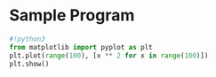 # Sample Program
```Python
#!python3
from matplotlib import pyplot as plt
plt.plot(range(100), [x ** 2 for x in range(100)])
plt.show()
```

<!-- base64:img.png
iVBORw0KGgoAAAANSUhEUgAAAYEAAAD/CAYAAAAXBmohAAAABHNCSVQICAgI
fAhkiAAAAAlwSFlz%0AAAALEgAACxIB0t1+/AAAGsRJREFUeJzt3XmUVOWdx
vHvzwUYJrKIaY0LQROiUSJhkeCCtEvEoIiy%0AGAYdHUHMIS7HjEs0MWMbHW
eSgyaIDBHCcQeR1USCGLGLrWk20agoKgiYQEsQaBZZennnj7exEVqo%0Arqq
ut27d53NOna6+NFW/vuJ96r3vZs45REQkng4LXYCIiISjEBARiTGFgIhIjCk
ERERiTCEgIhJj%0ACgERkRg7ZAiY2QAz22BmjWq+H21mS8zsgX1+JuVjIiIS
zhFJ/Mw2YAWAmXUFGjvnOpvZOjMbBbRJ%0A9ZhzrqwhfikREUnOIVsCzrnpQ
EXNt52AYjNrD8wCOqR5TEREAqpvn0BzYCNQAJQALYBmKR5rnn75%0AIiKSjv
qGQDnQBFiJv4hvSeNYefrli4hIOpLpEwCwmq9LgT7OuUlm1g14CticxrED38
hMixmJiKTA%0AOWeH/qkvS7Yl4GreoBRoaWYLgMXOubJ0jh3kF9HDOe6///7
gNeTKQ+dC50Ln4uCPVCXVEnDOXbjP%0A8yF1/HnKx0REJBxNFhMRiaCxY2Hz
5vRfRyGQwwoLC0OXkDN0LmrpXNSK67mYOBEefhis3j0AB7J0%0A7iU1BDNzu
VaTiEiu+OADOO88mDEDOnWqPW5muAbsGBYRkcB27oT+/eHXv/5yAKRDLQERk
YgYPBh2%0A7YLnnjvwVlCqLYFk5wmIiEhATz4JJSWweHFm+gL2UktARCTHvf
km/PCHMHs2nH563T+jPgERkTy0%0AZQv06wePPfbVAZAOtQRERHKUc9CnD5x
wAjz++MF/Vn0CIiJ5ZtgwWLcOXnih4d5DISAikoMSCXjk%0AEVi0CBo3brj3
UZ+AiEiOWbcOBg6EZ56B1q0b9r0UAiIiOaSiAq6+Gn76U7jkkoZ/P3UMi4jk
kNtv%0Ah5Ur4aWX4LB6fExXx7CISMSNHw9//jMsWVK/AEiHWgIiIjng7bfhw
gvhtdegffv6/31NFhMRiagt%0AW/x8gN/9LrUASIdaAiIiAVVXQ+/e0KYNjB
iR+uuoT0BEJIIeesjvEDZ5cpj3VwiIiAQyfTqMHu1X%0ABm3UKEwNCgERkQA
+/BBuuAGmTYNvfCNcHeoYFhHJsu3b4cor/Q5h55wTthZ1DIuIZJFzfkZws2b
w%0Axz9mboMYdQyLiETAb34Da9f6DWIyuUNYqhQCIiJZMmOGHwa6cCE0aRK6
Gk8hICKSBR99BNdfD1Om%0AwIknhq6mljqGRUQa2LZttR3B550XupovU8ewi
EgDqq6Gvn3h61+HJ55ouH4AdQyLiOSgBx+EDRtg%0AwoTc6Ajen0JARKSBTJ
0KY8f6LSJDzQg+FN0OEhFpAO+8Axdc4EcEde7c8O+npaRFRHLExo1wxRV+%0
AaehsBEA61BIQEcmgigro0QPOOstPDMuWVFsCCgERkQy65Rb4+GP405/g8MO
z974aHSQiEtgTT8Cs%0AWVBamt0ASIdaAiIiGZBIwI9/DPPmQdu22X9/dQyL
iASyahUMGADPPx8mANKRUgiYWWMze87M5pjZ%0AdDMrMLPRZrbEzB7Y5+eSO
iYiElVbt0KvXvCrX8HFF4eupv5SbQn0BNY6584HFgE3AY2dc52BIWZ2%0AnJ
l1TeZYJn4JEZEQqqpg4EDo3h1uvjl0NalJNQRWAD8zs/eAHsAmoNjM2gOzgA
5ApySPiYhE0s9/%0ADjt3wvDhoStJXaohsB64yjn3XeAl4BhgI1AAlAAtgGZ
JHGueTvEiIqGMHeuHgU6cCEceGbqa1KU6%0ARPQu4IWa5y8By4Gra752AlYD
5UCTJI4doKio6IvnhYWFFBYWplimiEjmJRLwi1/A3Llw9NGhakiQ%0ASCTSfp2Uhoia2cPAJ865UWZ2A3A80Nw5d7eZTQcGA22APoc65pwr2++1NURURHLWRx/5PQGefx4u%0Auih0NbWyPUT0d0AfM5sPXA48BrQ0swXAYudcmXOuNJljKb6/iEjWbd4Ml18ORUW5FQDp0GQxEZEk%0AVFTApZfCmWf6heFyjdYOEhFpIM7BT34C69fDtGm5uSSE1g4SEWkgjz4KCxf6JSFyMQDSoRAQETmI%0AadP87Z8FC+Coo0JXk3kKARGRr7BkCQwZAq+8AiedFLqahqEF5ERE6rB2LfTuDX/8I3TqFLqahqMQ%0AEBHZT3m5Hwp6xx0+CPKZRgeJiOyjogIuuwy+/W0YORKs3uNtwtAQURGRNDnn+wDKynyH8BER6jXV%0AEFERkTT9z//AG2/AnDnRCoB0xOTXFBE5uHHj/B7BCxbA174WuprsUQiISOwlEnD77fD663D88aGr%0AyS6NDhKRWHv3Xb9B/AsvQLt2oavJPoWAiMTWunV+JNAjj8CFF4auJgyFgIjE0tatPgCGDIFrrw1d%0ATTgaIioisbNnj58MdsopMGpUdOYCHIzmCYiIJME5+I//8BvETJmSP0NBNU9ARCQJ990HK1b4kUD5%0AEgDp0CkQkdgYORImToT586Fp09DV5AaFgIjEwuTJ8PDDMHcufP3roavJHQoBEcl7c+bA0KEwc6bv%0ADJZaGiIqInntnXegf38YPx46dAhdTe5RCIhI3lqzBn70Ixg+HC66KHQ1uUkhICJ5aeNGuOQSuPtu%0AGDAgdDW5S/MERCTvbN/ul4H44Q/hv/87dDXZocliIiL42cC9evmN4ceMyY/ZwMlQCIhI7FVVwTXX%0AwK5dMGlSvCaDacawiMSac3DrrX5ryFdeiVcApEOnSUTyQlERLFwIxcXQpEnoaqJDISAikTd8uJ8H%0AMG8eNGsWuppoUQiISKQ9/bTfFGbuXCgoCF1N9CgERCSypk2De+7xt4C++c3Q1USTQkBEIun11+Gm%0Am2DGDDjttNDVRJdCQEQip7TUbw4/aRJ06hS6mmjTshEiEilvvQW9e/u+gO7dQ1cTfQoBEYmMDz7w%0AC8I9/jj07Bm6mvygEBCRSFizxq8F9NBDfmloyYyUQ8DMfm5mi8xsspkdYWZjzGyJmT2wz8+MTuaY%0AiMjBrFvnl4K+4w4YNCh0NfklpRAwsxOA05xzXYBlwJ1AI+dcZ2CImR1nZl2Bxoc6lqHfQ0Ty1D//%0A6VsAgwfDbbeFrib/pNoSuBjYamYzgeOB7UCxmbUHZgEdgE5JHhMRqdOWLdCjB1x1Fdx7b+hq8lOq%0AIXAccKJzrgewEWhZ87UAKAFaAM2SONY8neJFJH9t3QqXXupHAD34YOhq8leqIbAdmF3zfB5gQBNg%0AJf7CvgUoT+JYeaqFi0j+2rEDLrsMOnaERx+Nz54AIaQ6WawU+M+a512A3UAX59wkM+sGPAVsBvok%0AcewARUVFXzwvLCyksLAwxTJFJGp27oQrroC2bf1QUAVA3RKJBIlEIu3XSXlTGTMbBpwDrABuBP4A%0AtANmOueKan5mTDLH9ntdbSojElO7dvn7/y1bwrPPwuGHh64oOrSzmIhE2p490KcPNG0K48ZpU5j6%0AUgiISGRVVMDVV/tbPxMmwJFHhq4oerS9pIhEUkUFDBzo9weeNEkBkG0KAREJprLSbwy/YwdMnQqN%0AGoWuKH4UAiISxN4A2LbNB0DjxqEriieFgIhkXWUl/Pu/Q3m53x1MG8OHoxAQkazaGwCbNsFLLykA%0AQlMIiEjW7L0FpBZA7lAIiEhWVFTU9gEoAHKHQkBEGlxFBfzbv/klIaZOVQDkEoWAiDSo3bv9pvDV%0A1TBlikYB5RptLykiDWbXLujbFw47zE8EUwDkHoWAiDSInTvhyiv9WkATJmgiWK5SCIhIxm3f7vcD%0AaNXKLwanpSByl0JARDKqvNzvCHbyyfDMM1oNNNcpBEQkYzZt8pvCn3kmjBmj/QCiQCEgIhmxYQNc%0AcAF06wYjR/rOYMl9+s8kImn7+9/h/PP9rmDDhmlLyChRCIhIWlat8gEweDAUFSkAokYhICIpW74c%0AuneHO++Eu+4KXY2kQv32IpKSpUv9MNBhw+Daa0NXI6lSCIhIvc2ZA/36wejRfkKYRJduB4lIvUyf%0A7peCGDdOAZAPFAIikrRx43wH8Msvw8UXh65GMkG3g0QkKSNHwv/+L8yaBWecEboayRSFgIgclHPw%0A61/Ds8/6voCTTw5dkWSSQkBEvlJVFdx2G5SUwPz5cOyxoSuSTFMIiEiddu+G667zy0EkEtC8eeiK%0ApCGoY1hEDrB1q58DUFkJM2YoAPKZQkBEvqSsDAoLoW1bePFF7Qec7xQCIvKFDz+Ec8+FPn3g//5P%0AS0HHgfoERASAxYuhd28/EujGG0NXI9miEBARXn4ZBg2CsWOhV6/Q1Ug26XaQSMyNGQNDhsCf/6wA%0AiCO1BERiyjn4r//yS0HMmeM7giV+FAIiMbRnj7/vv2IFLFgABQWhK5JQdDtIJGa2bIFLL4Vt26C4%0AWAEQdwoBkRhZvdoPAW3XDiZNgqZNQ1ckoaUcAmbWz8zW1TwfY2ZLzOyBff58dDLHRCQ7Fi3yAfCT%0An8Bjj2kOgHgp9QmY2bHAAGCtmXUFGjnnOpvZOjMbBbQBGh/qmHOuLEO/h4gcxNSpcNNNfgjoFVeE%0ArkZySaotgWHAzwAHdASKzaw9MAvoAHRK8piINCDn4Le/hVtvhVdeUQDIgerdEjCzG4FXnXOfmBlA%0AC2AtUACU1HzfDFhziGNakkqkAe3ZA0OHwhtvQGkpnHhi6IokF6XSEugN3GBmxcDp+BZBE2Al/sK+%0ABShP4lh5usWLSN02bYIePWDjRpg7VwEgX63eLQHn3BdzCs1sAXA70M85N8nMugFPAZuBPkkcq1NR%0AUdEXzwsLCyksLKxvmSKx9f77fuZv797wm9+oAzhfJRIJEolE2q9jzrnU/7JZiXPuHDMbA7QDZjrn%0Aimr+LKljdbymS6cmkTh79VW49lq/F/CgQaGrkWwyM5xzVu+/l2sXXIWASP05B48/Dg8/DBMmwPnn%0Ah65Isi3VENCyESIRt2cP3HKLX/6hpEQbwUv9KAREImzDBujbF1q18gFw1FGhK5Ko0bIRIhG1bBl0%0A6eK3gpwyRQEgqVFLQCSCxo+H226DkSPh6qtDVyNRphAQiZCqKvjFL2DiRHjtNWjfPnRFEnUKAZGI%0A+OwzGDgQKiv9fsCtWoWuSPKB+gREIuDNN+Gss+DMM2HmTAWAZI5aAiI57vnn4fbbYcQIGDAgdDWS%0AbxQCIjlqzx644w6YMQNmzfKtAJFMUwiI5KB//AP694djjoElS6BFi9AVSb5Sn4BIjiku9vf/L78c%0Apk1TAEjDUktAJEdUV/uF30aMgGefhYsvDl2RxIFCQCQHbNoE110Hmzf74Z9a/1+yRbeDRAJbuBA6%0AdoTvfAcSCQWAZJdaAiKBOAfDh/vln594Aq66KnRFEkcKAZEANm/2m7588onf//eUU0JXJHGl20Ei%0AWbZgAXToAK1bw/z5CgAJSy0BkSyproZhw+CRR2D0aL8HsEhoCgGRLCgr86N/duzwo39atw5dkYin%0A20EiDWzGDH/7p2tXmD1bASC5RS0BkQayezfce69f+3/8eL8DmEiuUQiINIDly/3a/6ec4peB1tLP%0Akqt0O0gkg5yDUaOge3e45RaYPFkBILlNLQGRDCkrg8GD4dNPYd48OPXU0BWJHJpaAiIZMG0afP/7%0AvgN4wQIFgESHWgIiadi61e/6lUj4Wz/nnhu6IpH6UUtAJEWJhN/t68gj4a23FAASTWoJiNTT55/D%0AL38JL74IY8ZAz56hKxJJnVoCIvVQUuLv/X/6KfztbwoAiT61BESSsHMn3H8/PPMMjBwJffuGrkgk%0AM9QSEDmEkhI/6ufjj/2nfwWA5BO1BES+wuefw333+SUfRoyAfv1CVySSeWoJiNTh9dfhe9/z9/7f%0AflsBIPlLLQGRfWzeDHfdBa++6pd/uOyy0BWJNCy1BETwa/5MnAjt2kGjRvDOOwoAiQe1BCT21q6F%0Am2+GVav82H9N+pI4UUtAYquyEh59FDp2hB/8AJYtUwBI/KQUAmbWyMyeN7O5Zjat5vsxZrbEzB7Y%0A5+dGJ3NMJNsWLYKzzoK//MUPAb3vPn8bSCRuUm0J9AeWOee6AR8B9wCNnHOdgSFmdpyZdQUaH+pY%0AJn4JkWRt2gRDh/pN3u+8E/76V/jOd0JXJRJOqiHwJjCu5nklUA0Um1l7YBbQAeiU5DGRBlddDU8+%0ACaefDocd5nf+uuYaMAtdmUhYKXUMO+feBTCz3kAzoBzYCBQAJUCLmuNrDnGseXrlixzasmVw662w%0AZw+8/DJ07hy6IpHckfLoIDO7BmjvnPupmd0MNAGW4z/tr8YHQzLHDlBUVPTF88LCQgq1Q7ekYNMm%0Af69/8mR46CEYNAgOPzx0VSKZkUgkSCQSab+OOefq/5fMWgO/d871qfm+K9DHOXe3mU0HBgNtkjnm%0AnCvb77VdKjWJ7FVV5Zd4vv9+P9P3wQfh6KNDVyXSsMwM51y9b3Cm2hIYBLQzs7mAA8YALcxsATCz%0A5sJeZmaDkzgmkjGzZ8Ntt0GLFjBzpl/2WUS+WkotgYakloCkYtUquPtuWLwYhg3zLQB1+kqcpNoS%0A0GQxibTycn/x79LFL/f8/vvQv78CQCRZCgGJpIoKv7nLqafCZ5/5lT5/+Uv4l38JXZlItGjtIIkU%0A52DaNLjnHvjmN/19//btQ1clEl0KAYmM+fP9rZ9t2+Cxx6BHj9AViUSfQkBy3vLlcO+98Oabfrjn%0ANddovL9IpqhPQHLW6tVw/fVwwQVw/vmwYgVcd50CQCSTFAKSc9av98s8dOoEbdrAhx/CHXdAkyah%0AKxPJPwoByRn//Kdf2XPv7l7vvQcPPADNmoWuTCR/KQQkuI0b/T3/006DXbv8cM9HHoGCgtCVieQ/%0AhYAEs/fif+qpsGWLX+3z8cfh+ONDVyYSHwoBybr16/1tn30v/qNGQevWoSsTiR+FgGTNmjVwyy1w%0Axhl+xu9bb+niLxKaQkAa3PLlfqhnx47wr//qvx8+HE48MXRlIqLJYtJg5s+H3/4WSkv98s4rV/ol%0AnkUkdygEJKOqquBPf/LLOZeV+Xv/48dD06ahKxORuigEJCO2b4ennoLf/x5atfIX/z59NLtXJNcp%0ABCQta9b4YZ1PPumXdnj6aTjnHK3nLxIV6hiWenMOEgno29d39lZXw6JFMGUKnHuuAkAkStQSkKRt%0A2wbPPec3c6mu9sM9n34avva10JWJSKoUAnJIb70Ff/gDvPCCX9FzxAgoLNQnfpF8oBCQOu3YARMm%0AwJgx8Pe/w5Ah8M47cMIJoSsTkUwy51zoGr7EzFyu1RQXzsGSJTB2LLz4Ipx3Htx4I/TsCUfo44JI%0ATjMznHP1bp/rf23h00/9vf4nn4SdO+GGG/xKnvrUL5L/1BKIqZ07/aSuZ57xM3uvvNJf/Lt1g8M0%0AZkwkctQSkEOqqoLiYhg3DqZNg86d/XaNL77o1/QRkfhRSyDPVVf7tXsmTICJE/1a/QMHwo9/rNs9%0AIvlELQH5QnU1LFwIkyf7T/lHHeUv+sXFfg1/EZG9FAJ5orIS5s6FqVP9zN3mzaFfP5g+Hb73vdDV%0AiUiuUghE2LZt8Ne/+g7el1+GNm3gqqv8se9+N3R1IhIF6hOImJUr4S9/8Rf9khI4+2zo1cuP7jnp%0ApNDViUgoqfYJKARy3I4dMGcOzJzpL/7btsGll8Lll8Mll/j7/SIiCoE8UVkJS5fC66/Da6/51Tk7%0AdfIX/B/9CNq31zh+ETmQQiCiKith2TKYPds/5s71G69fdJF/dO+uT/sicmgKgYjYscN/up83zz9K%0AS/29/O7d/aOwEAoKQlcpIlGjEMhBVVWwYgUsXuwv9qWl8MEH/pbOeef5xznnwDHHhK5URKJOIRBY%0AZaW/4L/xhr+9s3Sp/1pQAGedBV27+sf3vw+NG4euVkTyTaRCwMxGAx2B6c65+/f7s5wOAefgH/+A%0Ad9/1j7ffhr/9Dd57zy/D0LGjf3To4NfmOfro0BWLSBxEJgTMrCsw1Dl3vZmtAzo658r2+fOcCIGt%0AW/2Y/I8+8rdwVqyA99/3X5s2hdNPhzPO8LNxzzzTP8/0NouJRILCwsLMvmhE6VzU0rmopXNRK0pr%0AB3UCis2sPTAL6ADMyGYB1dWwcaPfMeuTT2ofq1fDxx/7r59/Dt/6Fnz729C2rd9WcehQv/ZOtj7d%0A6x94LZ2LWjoXtXQu0hciBJoDa4ACoKTm+5RVVfkRN+XlsGWL/7ppk3989pl/fPopbNjgv65f7782%0Ab+5X1DzppNrHlVfCySf75ReOPVZ76IpI/gsRAuVAE2A5vlWwev8f6NnTf1qvroaKitrH7t1+M5S9%0Aj+3bYc8ef3umRQt/YW/eHFq2hFatah9nn+07aAsK4BvfgOOOU+esiAiE6xPo45y728ymA4P37xPI%0AakEiInkiEn0CzrlSMxtsZguAmfsGQM2f6yaMiEiW5Nw8ARERyR4tRSYiEmM5FQJmNtrMlpjZA6Fr%0ACcHMGpnZ82Y218ym1Xw/Jq7nxMz61cwlIc7nAcDMfm5mi8xsspkdEcfzYWaNzew5M5tjZtPNrCCO%0A1wwzG2BmG8ysUc33B5yD+pyXnAmBmg7jxs65zsAQMzsudE0B9AeWOee6AR8B9wCN4nhOzOxYYACw%0AtubfRizPA4CZnQCc5pzrAiwD7iSe56MnsNY5dz6wCLiJeF4ztgEroO7rZn2vpTkTAtQ9iSxu3gTG%0A1TyvBKqJ7zkZBvwMcPglRuJ6HgAuBraa2UzgeGA78TwfK4Cfmdl7QA9gEzE8D8656UBFzbd1XTfr%0AdS3NpRBoDmwkQ5PIosg5965zbp2Z9QaaAVXE8JyY2Y3Aq865T2oOtSCG52EfxwEnOud64M9DS+J5%0APtYDVznnvgu8BBxDPM/Dvva/brbAXzuSPi+5FAJ7J5GtxBddHracMMzsGuBc59xPga3E85z0Bm4w%0As2LgdHyLII7nYa/twOya5/MAI57n4y5gXc3zl4Ai4nke9rX/dXNLHccOel5yKQSWAl2cc6uAbvh7%0An7FiZq2Bvs65u2sOxfKcOOd6OecudM5dgJ9Zfjnwg7idh32UAj+oed4F2E0M/13UOLfm69nAr4jv%0Aedg7n6qua8QbdRz7SjkTAs65UqBlzSSyxftPIouJQUC7mtFBc4C2QIuYnxPnnFtIjM+Dc24psN7M%0ASoBv4ftL4vj/yu+APmY2H//B4DHieR7A95XVed2s77VUk8VERGIsZ1oCIiKSfQoBEZEYUwiIiMSY%0AQkBEJMYUAiIiMaYQEBGJMYWAiEiMKQRERGLs/wFWxwEExiAMwQAAAABJRU5ErkJggg==%0A
-->